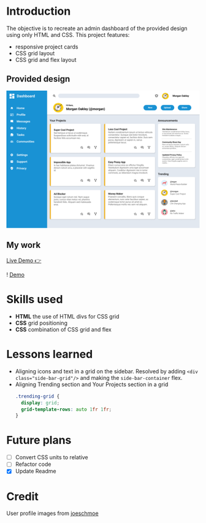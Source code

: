 # Introduction
The objective is to recreate an admin dashboard of the provided design using only HTML and CSS.
This project features: 
- responsive project cards
- CSS grid layout
- CSS grid and flex layout
## Provided design 
![Provided design](demo/provided-design.png)
## My work
[Live Demo 👉](https://bravoosonja.github.io/admin-dashboard) 

! [Demo](demo/demo.jpg)
# Skills used
- **HTML** the use of HTML divs for CSS grid 
- **CSS**  grid positioning
- **CSS**  combination of CSS grid and flex
# Lessons learned
- Aligning icons and text in a grid on the sidebar. Resolved by adding ```<div class="side-bar-grid"/>``` and making the ```side-bar-container``` flex. 
- Aligning Trending section and Your Projects section in a grid
  ```css
  .trending-grid {
    display: grid;
    grid-template-rows: auto 1fr 1fr;
  }
  ```
# Future plans
- [ ] Convert CSS units to relative
- [ ] Refactor code
- [x] Update Readme
# Credit
User profile images from [joeschmoe](https://joeschmoe.io/)
